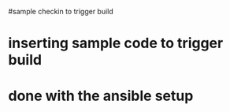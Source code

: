 #sample checkin to trigger build
# inserting sample code to trigger build
# done with the ansible setup

